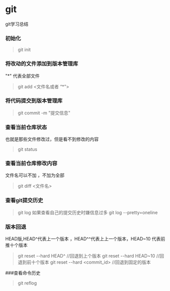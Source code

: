 # git

git学习总结

### 初始化
> git init

### 将改动的文件添加到版本管理库 
  "*" 代表全部文件    
>git add <文件名或者 “*”> 

### 将代码提交到版本管理库
> git commit -m "提交信息"

### 查看当前仓库状态
  也就是那些文件修改过，但是看不到修改的内容
> git status

### 查看当前仓库修改内容
  文件名可以不加 ，不加为全部
> git diff <文件名>

### 查看git提交历史
> git log
  如果查看自己的提交历史时嫌信息过多
>git log --pretty=oneline
### 版本回退
  HEAD版,HEAD^代表上一个版本 ，HEAD^^代表上上一个版本，HEAD~10 代表前推十个版本
> git reset --hard HEAD^  //回退到上个版本
> git reset --hard HEAD~10 //回退到前十个版本
> git reset --hard <commit_id> //回退到固定的版本

###查看命令历史
>git reflog

###